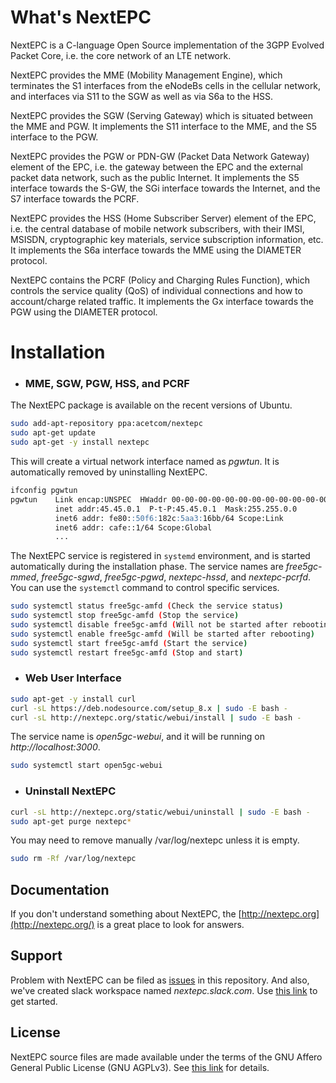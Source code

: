 What's NextEPC
================

NextEPC is a C-language Open Source implementation of the 3GPP Evolved Packet Core, i.e. the core network of an LTE network.

NextEPC provides the MME (Mobility Management Engine), which terminates the S1 interfaces from the eNodeBs cells in the cellular network, and interfaces via S11 to the SGW as well as via S6a to the HSS.

NextEPC provides the SGW (Serving Gateway) which is situated between the MME and PGW.  It implements the S11 interface to the MME, and the S5 interface to the PGW.

NextEPC provides the PGW or PDN-GW (Packet Data Network Gateway) element of the EPC, i.e. the gateway between the EPC and the external packet data network, such as the public Internet.  It implements the S5 interface towards the S-GW, the SGi interface towards the Internet, and the S7 interface towards the PCRF.

NextEPC provides the HSS (Home Subscriber Server) element of the EPC, i.e. the central database of mobile network subscribers, with their IMSI, MSISDN, cryptographic key materials, service subscription information, etc.  It implements the S6a interface towards the MME using the DIAMETER protocol.

NextEPC contains the PCRF (Policy and Charging Rules Function), which controls the service quality (QoS) of individual connections and how to account/charge related traffic.  It implements the Gx interface towards the PGW using the DIAMETER protocol.

Installation 
============

* ### MME, SGW, PGW, HSS, and PCRF

The NextEPC package is available on the recent versions of Ubuntu.

```bash
sudo add-apt-repository ppa:acetcom/nextepc
sudo apt-get update
sudo apt-get -y install nextepc
```
This will create a virtual network interface named as *pgwtun*. It is automatically removed by uninstalling NextEPC.

```markdown
ifconfig pgwtun
pgwtun    Link encap:UNSPEC  HWaddr 00-00-00-00-00-00-00-00-00-00-00-00-00-00-00-00  
          inet addr:45.45.0.1  P-t-P:45.45.0.1  Mask:255.255.0.0
          inet6 addr: fe80::50f6:182c:5aa3:16bb/64 Scope:Link
          inet6 addr: cafe::1/64 Scope:Global
          ...
```

The NextEPC service is registered in `systemd` environment, and is started automatically during the installation phase. The service names are *free5gc-mmed*, *free5gc-sgwd*, *free5gc-pgwd*, *nextepc-hssd*, and *nextepc-pcrfd*. You can use the `systemctl` command to control specific services.

```bash
sudo systemctl status free5gc-amfd (Check the service status)
sudo systemctl stop free5gc-amfd (Stop the service)
sudo systemctl disable free5gc-amfd (Will not be started after rebooting)
sudo systemctl enable free5gc-amfd (Will be started after rebooting)
sudo systemctl start free5gc-amfd (Start the service)
sudo systemctl restart free5gc-amfd (Stop and start)
```


* ### Web User Interface

```bash
sudo apt-get -y install curl
curl -sL https://deb.nodesource.com/setup_8.x | sudo -E bash -
curl -sL http://nextepc.org/static/webui/install | sudo -E bash -
```

The service name is *open5gc-webui*, and it will be running on _http://localhost:3000_.

```bash
sudo systemctl start open5gc-webui
```


* ### Uninstall NextEPC

```bash
curl -sL http://nextepc.org/static/webui/uninstall | sudo -E bash -
sudo apt-get purge nextepc*
```

You may need to remove manually /var/log/nextepc unless it is empty.
```bash
sudo rm -Rf /var/log/nextepc
```


## Documentation

If you don't understand something about NextEPC, the [http://nextepc.org](http://nextepc.org/) is a great place to look for answers.


## Support

Problem with NextEPC can be filed as [issues](https://github.com/acetcom/nextepc/issues) in this repository. And also, we've created slack workspace named _nextepc.slack.com_. Use [this link](https://join.slack.com/t/nextepc/shared_invite/enQtMzMyMTIwMzY2MTAyLTJjYzQyYWFhYWZmNTBmNmFmY2EzMzJlY2VhYWMzYzY1NTE1YWYzZjFiMDM4ZDIxNDRhZTRmY2M2YmI4NzdmZjI) to get started.


## License

NextEPC source files are made available under the terms of the GNU Affero General Public License (GNU AGPLv3). See [this link](http://nextepc.org/docs/nextepc/4-license/) for details.

